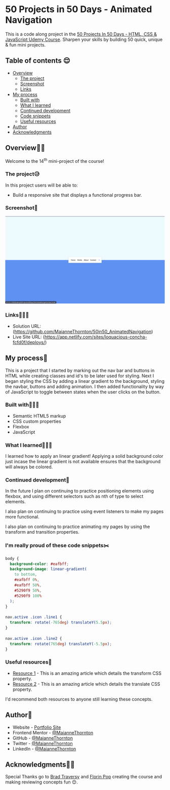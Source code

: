 # 50 Projects in 50 Days - Animated Navigation

This is a code along project in the [50 Projects In 50 Days - HTML, CSS & JavaScript Udemy Course](https://www.udemy.com/course/50-projects-50-days/). Sharpen your skills by building 50 quick, unique & fun mini projects.

## Table of contents 😌

- [Overview](#overview)
  - [The project](#the-project)
  - [Screenshot](#screenshot)
  - [Links](#links)
- [My process](#my-process)
  - [Built with](#built-with)
  - [What I learned](#what-i-learned)
  - [Continued development](#continued-development)
  - [Code snippets](#im-really-proud-of-these-code-snippets%EF%B8%8F)
  - [Useful resources](#useful-resources)
- [Author](#author)
- [Acknowledgments](#acknowledgments)

## Overview👋🏾

Welcome to the 14<sup>th</sup> mini-project of the course!

### The project😥

In this project users will be able to:

- Build a responsive site that displays a functional progress bar.

### Screenshot🌇

![](./screenshot.png)

### Links👩🏾‍💻

- Solution URL: (https://github.com/MaianneThornton/50in50_AnimatedNavigation)
- Live Site URL: (https://app.netlify.com/sites/loquacious-concha-fcfd0f/deploys/)

## My process💭

This is a project that I started by marking out the nav bar and buttons in HTML while creating classes and id's to be later used for styling. Next I began styling the CSS by adding a linear gradient to the background, styling the navbar, buttons and adding animation. I then added functionality by way of JavaScript to toggle between states when the user clicks on the button.

### Built with👷🏾‍♀️

- Semantic HTML5 markup
- CSS custom properties
- Flexbox
- JavaScript

### What I learned👩🏾‍🏫

I learned how to apply an linear gradient! Applying a solid background color just incase the linear gradient is not available ensures that the background will always be colored.

### Continued development🔮

In the future I plan on continuing to practice positioning elements using flexbox, and using different selectors such as nth of type to select elements.

I also plan on continuing to practice using event listeners to make my pages more functional.

I also plan on continuing to practice animating my pages by using the transform and transition properties. 

### I'm really proud of these code snippets✂️

```css
body {
  background-color: #eafbff;
  background-image: linear-gradient(
    to bottom,
    #eafbff 0%,
    #eafbff 50%,
    #5290f9 50%,
    #5290f9 100%
  );
}

nav.active .icon .line1 {
  transform: rotate(-765deg) translateY(5.5px);
}

nav.active .icon .line2 {
  transform: rotate(765deg) translateY(-5.5px);
}
```

### Useful resources📖

- [Resource 1](https://developer.mozilla.org/en-US/docs/Web/CSS/transform) - This is an amazing article which details the transform CSS property. 
- [Resource 2](https://developer.mozilla.org/en-US/docs/Web/CSS/translate) - This is an amazing article which details the translate CSS property. 

I'd recommend both resources to anyone still learning these concepts.

## Author🔎

- Website - [Portfolio Site](https://www.maiannethornton.com/Portfolio/index.html)
- Frontend Mentor - [@MaianneThornton](https://www.frontendmentor.io/profile/MaianneThornton)
- GitHub - [@MaianneThornton](GitHub.com/MaianneThornton)
- Twitter - [@MaianneThornton](https://twitter.com/MaianneThornton)
- LinkedIn - [@MaianneThornton](https://www.linkedin.com/in/maiannethornton/)

## Acknowledgments🙏🏾

Special Thanks go to [Brad Traversy](http://www.traversymedia.com/) and [Florin Pop](http://www.florin-pop.com/) creating the course and making reviewing concepts fun 😊.
